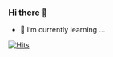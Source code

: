 ### Hi there 👋
- 🌱 I’m currently learning ...

[![Hits](https://hits.seeyoufarm.com/api/count/incr/badge.svg?url=https%3A%2F%2Fgithub.com%2FSchowto&count_bg=%2379C83D&title_bg=%23555555&icon=smugmug.svg&icon_color=%23FFFFFF&title=%3AD&edge_flat=false)](https://hits.seeyoufarm.com)
<!--

**Schowto/Schowto** is a ✨ _special_ ✨ repository because its `README.md` (this file) appears on your GitHub profile.

Here are some ideas to get you started:

- 🔭 I’m currently working on ...
- 🌱 I’m currently learning ...
- 👯 I’m looking to collaborate on ...
- 🤔 I’m looking for help with ...
- 💬 Ask me about ...
- 📫 How to reach me: ...
- 😄 Pronouns: ...
- ⚡ Fun fact: ...
-->
